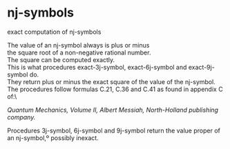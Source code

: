 # nj-symbols
exact computation of nj-symbols

The value of an nj-symbol always is plus or minus\
the square root of a non-negative rational number.\
The square can be computed exactly.\
This is what procedures exact-3j-symbol, exact-6j-symbol and exact-9j-symbol do.\
They return plus or minus the exact square of the value of the nj-symbol.\
The procedures follow formulas C.21, C.36 and C.41 as found in appendix C of:\

*Quantum Mechanics, Volume II, Albert Messiah, North-Holland publishing company.*

Procedures 3j-symbol, 6j-symbol and 9j-symbol return the value proper of an nj-symbol,º
possibly inexact.
